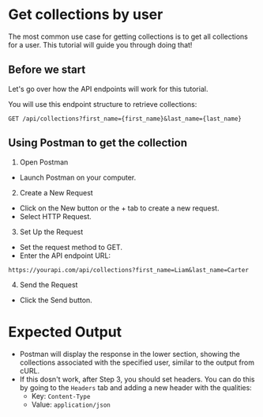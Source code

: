 # Get collections by user

The most common use case for getting collections is to get all collections for a user. This tutorial will guide you through doing that!

## Before we start

Let's go over how the API endpoints will work for this tutorial.  

You will use this endpoint structure to retrieve collections:

``` shell
GET /api/collections?first_name={first_name}&last_name={last_name}
```

## Using Postman to get the collection

1. Open Postman

* Launch Postman on your computer.

2. Create a New Request

* Click on the New button or the + tab to create a new request.
* Select HTTP Request.

3. Set Up the Request

* Set the request method to GET.
* Enter the API endpoint URL:

``` shell
https://yourapi.com/api/collections?first_name=Liam&last_name=Carter
```

4. Send the Request
* Click the Send button.

# Expected Output
* Postman will display the response in the lower section, showing the collections associated with the specified user, similar to the output from cURL.
* If this dosn't work, after Step 3, you should set headers. You can do this by going to the `Headers` tab and adding a new header with the qualities:
  * Key: `Content-Type`
  * Value: `application/json`
